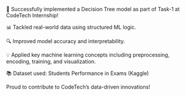 🚀 Successfully implemented a Decision Tree model as part of Task-1 at CodeTech Internship!

📊 Tackled real-world data using structured ML logic.

🔍 Improved model accuracy and interpretability.

💡 Applied key machine learning concepts including preprocessing, encoding, training, and visualization.

📚 Dataset used: Students Performance in Exams (Kaggle)

Proud to contribute to CodeTech’s data-driven innovations!
